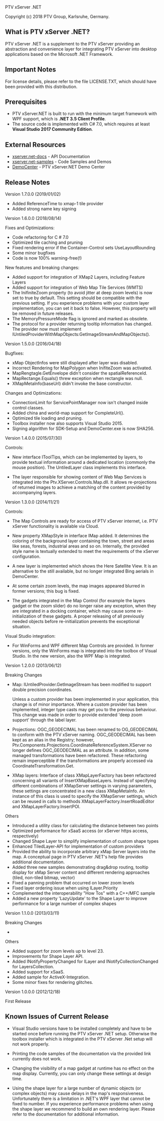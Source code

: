 PTV xServer .NET

Copyright (c) 2018 PTV Group, Karlsruhe, Germany.


What is PTV xServer .NET?
-------------------------

PTV xServer .NET is a supplement to the PTV xServer providing an abstraction 
and convenience layer for integrating PTV xServer into desktop applications based on 
the Microsoft .NET Framework. 


Important Notes
---------------

For license details, please refer to the file LICENSE.TXT, which should have 
been provided with this distribution.


Prerequisites
-------------

- PTV xServer.NET is built to run with the minimum target framework with WPF support, which is **.NET 3.5 Client Profile**.
- The source code is implemented with C# 7.0, which requires at least **Visual Studio 2017 Community Edition**.


External Resources
------------------

* [xserver.net-docs](https://ptv-logistics.github.io/xserver.net-docs) - API Documentation
* [xserver.net-samples](https://github.com/ptv-logistics/xserver.net-samples/blob/master/README.md) - Code Samples and Demos
* [DemoCenter](https://xserverinternet.azurewebsites.net/xserver.net/) - PTV xServer.NET Demo Center


Release Notes
-------------

Version 1.7.0.0 (2019/01/02)

  - Added ReferenceTime to xmap-1 tile provider
  - Added strong name key signing

Version 1.6.0.0 (2018/08/14)

  Fixes and Optimizations:
  - Code refactoring for C # 7.0
  - Optimized tile caching and pruning
  - Fixed rendering error if the Container-Control sets UseLayoutRounding
  - Some minor bugfixes
  - Code is now 100% warning-free(!)

  New features and breaking changes:
  - Added support for integration of XMap2 Layers, including Feature Layers
  - Added support for integration of Web Map Tile Services (WMTS)
  - The InifiniteZoom property (to avoid jitter at deep zoom levels)
    is now set to true by default. This setting should be compatible 
    with the previous setting. If you experience problems with your 
    custom layer implementation, you can set it back to false. 
    However, this property will be removed in future releases.
  - The MemoryPressureMode flag is ignored and marked as obsolete. 
  - The protocol for a provider returning tooltip information has changed. The provider now must implement
    IUntiledProviderWithMapObjects:GetImageStreamAndMapObjects().


Version 1.5.0.0 (2016/04/18)

  Bugfixes:
  - xMap ObjectInfos were still displayed after layer was disabled.
  - Incorrect Rendering for MapPolygon when InifiteZoom was activated.
  - MapRengtagle.GetEnvelope didn't consider the spatialReferenceId.
  - MapRectange.Equals() threw exception when rectangle was null.
  - XMapMetaInfo(baseUrl) didn't invoke the base constructor.

  Changes and Optimizations:
  - ConnectionLimit for ServicePointManager now isn't changed inside control classes.
  - Added china and world-map support for CompleteUrl().
  - Optimized tile loading and pruning.
  - Toolbox installer now also supports Visual Studio 2015.
  - Signing algorithm for SDK-Setup and DemoCenter.exe is now SHA256.


Version 1.4.0.0 (2015/07/30)

  Controls:
  - New interface IToolTips, which can be implemented by layers, to provide textual
    information around a dedicated location (commonly the mouse position).
    The UntiledLayer class implements this interface.
  
  - The layer responsible for showing content of Web Map Services is integrated into
    the Ptv.XServer.Controls.Map.dll. It allows re-projections of returned images to 
    achieve a matching of the content provided by accompanying layers.

  

Version 1.3.0.0 (2014/11/21)

  Controls:
  
  - The Map Controls are ready for access of PTV xServer internet, i.e. PTV xServer 
    functionality is available via Cloud.

  - New property XMapStyle in interface IMap added. It determines the coloring 
    of the background layer containing the town, street and areas like seas, 
    forests, industrial areas and so on. Internally, the provided style name is 
    textually extended to meet the requirements of the xServer configuration.

  - A new layer is implemented which shows the Here Satellite View. It is an 
    alternative to the still available, but no longer integrated Bing aerials 
    in DemoCenter.

  - At some certain zoom levels, the map images appeared blurred in former 
    versions; this bug is fixed.

  - The gadgets integrated in the Map Control (for example the layers gadget 
    or the zoom slider) do no longer raise any exception, when they are integrated 
    in a docking container, which may cause some re-initialization of these gadgets. 
    A proper releasing of all previously needed objects before re-initialization 
    prevents the exceptional situation.

  Visual Studio integration:
  
  - For WinForms and WPF different Map Controls are provided. In former versions, 
    only the WinForms map is integrated into the toolbox of Visual Studio. In the 
    new version, also the WPF Map is integrated.

  
Version 1.2.0.0 (2013/06/12)

  Breaking Changes

  - Map: IUntiledProvider.GetImageStream has been modified to support double 
    precision coordinates. 

    Unless a custom provider has been implemented in your application, this 
    change is of minor importance. Where a custom provider has been implemented,
    integer type casts may get you to the previous behaviour. This change was 
    made in order to provide extended 'deep zoom support' through the label 
    layer.

  - Projections: OGC_GEODECIMAL has been renamed to OG_GEODECIMAL to conform 
    with the PTV xServer naming. OGC_GEODECIMAL has been kept as an alias in the 
    Registry; however, Ptv.Components.Projections.CoordinateReferenceSystem.XServer 
    no longer defines OGC_GEODECIMAL as an attribute. In addition, some managed 
    transformations have been refactored. These refactoring remain imperceptible 
    if the transformations are properly accessed via CoordinateTransformation.Get.

  - XMap layers: Interface of class XMapLayerFactory has been refactored 
    concerning all variants of InsertXMapBaseLayers. Instead of specifying different 
    combinations of XMapServer settings in varying parameters, these settings are 
    concentrated in a new class XMapMetaInfo. An instance of this class is used to 
    specify the XMapServer settings, which can be reused in calls to methods 
    XMapLayerFactory.InsertRoadEditor and XMapLayerFactory.InsertPOI.

  Others

  - Introduced a utility class for calculating the distance between two points
  - Optimized performance for xSaaS access (or xServer https access, respectively)
  - Changed Shape Layer to simplify implementation of custom shape types
  - Enhanced TiledLayer-API for implementation of custom providers
  - Provided the ability to incorporate arbitrary xMap Server layers into the map. 
    A conceptual page in PTV xServer .NET's help file provides additional documentation.
  - Added three new samples demonstrating drag&drop routing, tooltip display for xMap
    Server content and different rendering approaches (tiled, non-tiled bitmap, vector)
  - Fixed a panning problem that occurred on lower zoom levels 
  - Fixed layer ordering issue when using ILayer.Priority
  - Complemented the interoperability "How Tos" with a C++/MFC sample
  - Added a new property 'LazyUpdate' to the Shape Layer to improve performance for
    a large number of complex shapes


Version 1.1.0.0 (2013/03/11)

  Breaking Changes

  - <none>
   
  Others

  - Added support for zoom levels up to level 23.
  - Improvements for Shape Layer API.
  - Added INotifyPropertyChanged for ILayer and INotifyCollectionChanged for LayersCollection.
  - Added support for xSaaS.
  - Added sample for ActiveX-Integration.
  - Some minor fixes for rendering glitches.


Version 1.0.0.0 (2012/12/18)

   First Release   


Known Issues of Current Release
-------------------------------

- Visual Studio versions have to be installed completely and have to be started
  once before running the PTV xServer .NET setup. Otherwise the toolbox installer
  which is integrated in the PTV xServer .Net setup will not work properly.

- Printing the code samples of the documentation via the provided link currently
  does not work.

- Changing the visibility of a map gadget at runtime has no effect on the map display.
  Currently, you can only change these settings at design time.

- Using the shape layer for a large number of dynamic objects (or complex objects) may 
  cause delays in the map's responsiveness. Unfortunately there is a limitation in 
  .NET's WPF layer that cannot be fixed to number. If you experience performance problems
  when using the shape layer we recommend to build an own rendering layer. Please refer
  to the documentation for additional information.
